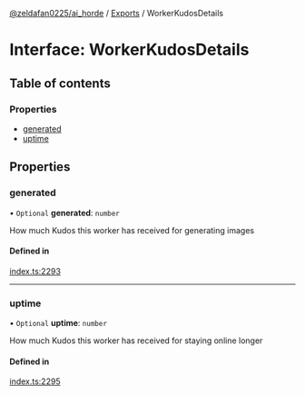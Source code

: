 [@zeldafan0225/ai_horde](../README.md) / [Exports](../modules.md) / WorkerKudosDetails

# Interface: WorkerKudosDetails

## Table of contents

### Properties

- [generated](WorkerKudosDetails.md#generated)
- [uptime](WorkerKudosDetails.md#uptime)

## Properties

### generated

• `Optional` **generated**: `number`

How much Kudos this worker has received for generating images

#### Defined in

[index.ts:2293](https://github.com/ZeldaFan0225/ai_horde/blob/99a73d4/index.ts#L2293)

___

### uptime

• `Optional` **uptime**: `number`

How much Kudos this worker has received for staying online longer

#### Defined in

[index.ts:2295](https://github.com/ZeldaFan0225/ai_horde/blob/99a73d4/index.ts#L2295)
